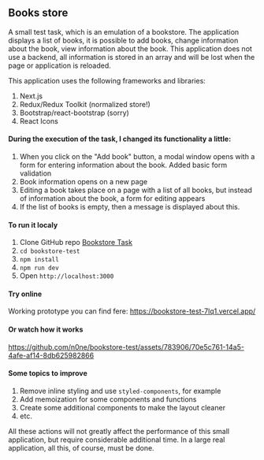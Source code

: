 ## Books store

A small test task, which is an emulation of a bookstore. The application displays a list of books, it is possible to add books, change information about the book, view information about the book. This application does not use a backend, all information is stored in an array and will be lost when the page or application is reloaded.



This application uses the following frameworks and libraries:

1. Next.js
2. Redux/Redux Toolkit (normalized store!)
3. Bootstrap/react-bootstrap (sorry)
4. React Icons

#### During the execution of the task, I changed its functionality a little:

1. When you click on the "Add book" button, a modal window opens with a form for entering information about the book. Added basic form validation
2. Book information opens on a new page
3. Editing a book takes place on a page with a list of all books, but instead of information about the book, a form for editing appears
4. If the list of books is empty, then a message is displayed about this.

#### To run it localy

1. Clone GitHub repo [Bookstore Task](https://github.com/n0ne/bookstore-test)
2. `cd bookstore-test`
3. `npm install`
4. `npm run dev`
5. Open `http://localhost:3000`




#### Try online
Working prototype you can find fere: https://bookstore-test-7lq1.vercel.app/


#### Or watch how it works

https://github.com/n0ne/bookstore-test/assets/783906/70e5c761-14a5-4afe-af14-8db625982866


#### Some topics to improve
1. Remove inline styling and use `styled-components`, for example
2. Add memoization for some components and functions
3. Create some additional components to make the layout cleaner
4. etc.

All these actions will not greatly affect the performance of this small application, but require considerable additional time. In a large real application, all this, of course, must be done.